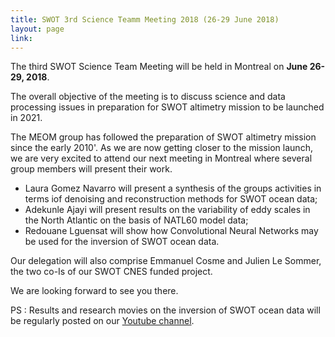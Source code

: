 ```yaml
---
title: SWOT 3rd Science Teamm Meeting 2018 (26-29 June 2018)
layout: page
link: 
---
```



The third SWOT Science Team Meeting will be held in Montreal on **June 26-29, 2018**. 

The overall objective of the meeting is to discuss science and data processing issues in preparation for SWOT altimetry mission to be launched in 2021. 

The MEOM group has followed the preparation of SWOT altimetry mission since the early 2010'. 
As we are now getting closer to the mission launch, we are very excited to attend our next  meeting in Montreal where several group members will present their work. 
  
 - Laura Gomez Navarro will present a synthesis of the groups activities in terms iof denoising and reconstruction methods for SWOT ocean data;  
 - Adekunle Ajayi will present results on the variability of eddy scales in the North Atlantic on the basis of NATL60 model data; 
 - Redouane Lguensat will show how Convolutional Neural Networks may be used for the inversion of SWOT ocean data. 

Our delegation will also comprise Emmanuel Cosme and Julien Le Sommer, the two co-Is of our SWOT CNES funded project. 

We are looking forward to see you there. 


PS : Results and research movies on the inversion of SWOT ocean data will be regularly posted on our [Youtube channel](https://www.youtube.com/watch?v=w2VvgImbucY).



